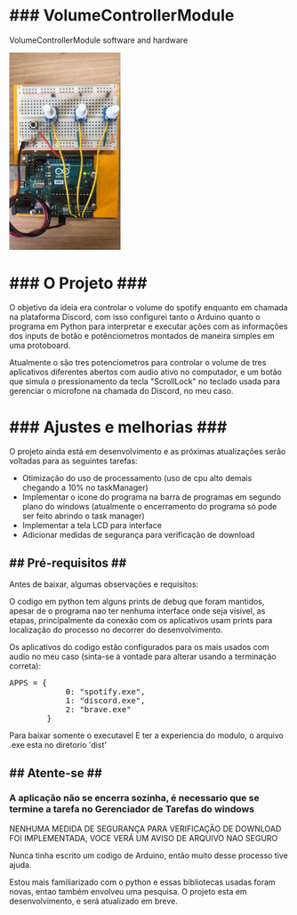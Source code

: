 <body>

<h1>### VolumeControllerModule</h1>
<p>VolumeControllerModule software and hardware</p>

<img src="RepoImages\ArduinoSetup.jpeg" alt="SetupImage" width="200" >

<h1>### O Projeto ###</h1>
<p>O objetivo da ideia era controlar o volume do spotify enquanto em chamada na plataforma Discord, com isso configurei tanto o Arduino quanto o programa em Python para interpretar e executar ações com as informações dos inputs de botão e potênciometros montados de maneira simples em uma protoboard.</p>
<p>Atualmente o são tres potenciometros para controlar o volume de tres aplicativos diferentes abertos com audio ativo no computador, e um botão que simula o pressionamento da tecla "ScrollLock" no teclado usada para gerenciar o microfone na chamada do Discord, no meu caso.</p>

<h1>### Ajustes e melhorias ###</h1>
<p>O projeto ainda está em desenvolvimento e as próximas atualizações serão voltadas para as seguintes tarefas:

- Otimização do uso de processamento (uso de cpu alto demais chegando a 10% no taskManager)
- Implementar o icone do programa na barra de programas em segundo plano do windows (atualmente o encerramento do programa só pode ser feito abrindo o task manager)
- Implementar a tela LCD para interface
- Adicionar medidas de segurança para verificação de download </p>
<p></p>

<h2>## Pré-requisitos ##</h2>
<p>Antes de baixar, algumas observações e requisitos:</p>
<p>O codigo em python tem alguns prints de debug que foram mantidos, apesar de o programa nao ter nenhuma interface onde seja visivel, as etapas, principalmente da conexão com os aplicativos usam prints para localização do processo no decorrer do desenvolvimento.</p>
<p>Os aplicativos do codigo estão configurados para os mais usados com audio no meu caso (sinta-se à vontade para alterar usando a terminação correta):
        <pre>APPS = {
            0: "spotify.exe",
            1: "discord.exe",
            2: "brave.exe"
        } </pre>
Para baixar somente o executavel E ter a experiencia do modulo, o arquivo .exe esta no diretorio 'dist'
</p>
<h2>## Atente-se ##</h2>
<h3>A aplicação não se encerra sozinha, é necessario que se termine a tarefa no Gerenciador de Tarefas do windows</h3>

<p>NENHUMA MEDIDA DE SEGURANÇA PARA VERIFICAÇÃO DE DOWNLOAD FOI IMPLEMENTADA, VOCE VERÁ UM AVISO DE ARQUIVO NAO SEGURO</p>

<p>Nunca tinha escrito um codigo de Arduino, então muito desse processo tive ajuda.</p>
<p>Estou mais familiarizado com o python e essas bibliotecas usadas foram novas, entao também envolveu uma pesquisa.
O projeto esta em desenvolvimento, e será atualizado em breve.</p>

</body>